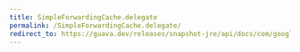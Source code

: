 ```yaml
---
title: SimpleForwardingCache.delegate
permalink: /SimpleForwardingCache.delegate/
redirect_to: https://guava.dev/releases/snapshot-jre/api/docs/com/google/common/cache/ForwardingCache.SimpleForwardingCache.html#delegate--
---
```

